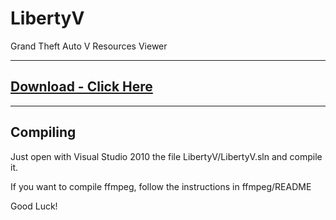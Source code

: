 # LibertyV

Grand Theft Auto V Resources Viewer

----

## [Download - Click Here](http://goo.gl/H7yJdw)

----

## Compiling
Just open with Visual Studio 2010 the file LibertyV/LibertyV.sln and compile it.

If you want to compile ffmpeg, follow the instructions in ffmpeg/README

Good Luck!
